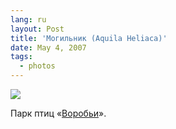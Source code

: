 ```yaml
---
lang: ru
layout: Post
title: 'Могильник (Aquila Heliaca)'
date: May 4, 2007
tags:
  - photos
---
```


![](photo://Sapegin_Artem_20D_2006-07-18_220-2084)

Парк птиц «[Воробьи](http://www.birdspark.ru/)».
